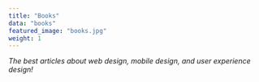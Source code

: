 ```yaml
---
title: "Books"
data: "books"
featured_image: "books.jpg"
weight: 1
---
```


_The best articles about web design, mobile design, and user experience design!_

